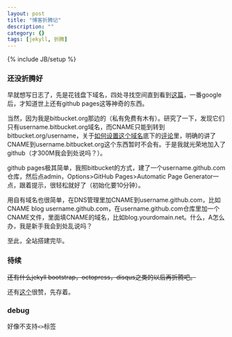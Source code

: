 ```yaml
---
layout: post
title: "博客折腾记"
description: ""
category: {}
tags: [jekyll, 折腾]
---
```

{% include JB/setup %}

### 还没折腾好
早就想写日志了，先是花钱盘下域名，四处寻找空间直到看到[这篇](http://www.douban.com/people/emptymalei/status/1018017583/)，一番google后，才知道世上还有github pages这等神奇的东西。

当然，因为我是bitbucket.org那边的（私有免费有木有）。研究了一下，发现它们只有username.bitbucket.org域名，而CNAME只能到转到bitbucket.org/username，关于[如何设置这个域名](https://confluence.atlassian.com/display/BITBUCKET/Publishing+a+Website+on+Bitbucket)底下的[评论](https://confluence.atlassian.com/download/attachments/221449776/subdirectory-discussion.pdf?version=1&modificationDate=1340380831909)里，明确的讲了CNAME到username.bitbucket.org这个东西暂时不会有。于是我就光荣地加入了github（才300M我会到处说吗？）。

github pages极其简单，我照bitbucket的方式，建了一个username.github.com仓库，然后点admin，Options>GitHub Pages>Automatic Page Generator一点，跟着提示，很轻松就好了（初始化要10分钟）。

用自有域名也很简单，在DNS管理里加CNAME到username.github.com，比如CNAME blog username.github.com，在username.github.com仓库里加一个CNAME文件，里面填CNAME的域名，比如blog.yourdomain.net。什么，A怎么办，我是新手我会到处乱说吗？

至此，全站搭建完毕。

### 待续

<s>还有什么jekyll bootstrap，octopress，disqus之类的以后再折腾吧。</s>

还有[这个](http://zespia.tw/Octopress-Theme-Slash/)很赞，先存着。

### debug

好像不支持`<>`标签
